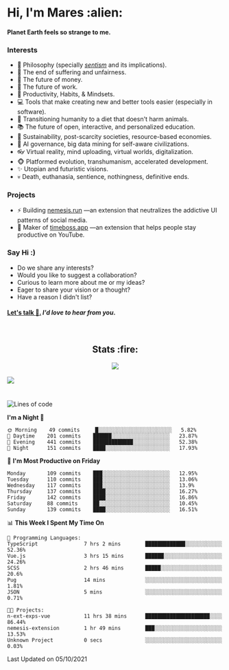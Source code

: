 <h1>Hi, I'm Mares :alien:</h1>

#### Planet Earth feels so strange to me.

### **Interests**

- 🌊 Philosophy (specially [_sentism_][sentismmedium] and its implications).
- 🎯 The end of suffering and unfairness.
- 💸 The future of money.
- 💼 The future of work.
- 🧠 Productivity, Habits, & Mindsets.
- 💻 Tools that make creating new and better tools easier (especially in software).
- 🥗 Transitioning humanity to a diet that doesn't harm animals.
- 📚 The future of open, interactive, and personalized education.
- 🌱 Sustainability, post-scarcity societies, resource-based economies.
- 🤖 AI governance, big data mining for self-aware civilizations.
- 👓 Virtual reality, mind uploading, virtual worlds, digitalization.
- 🐵 Platformed evolution, transhumanism, accelerated development.
- ✨ Utopian and futuristic visions.
- 💀 Death, euthanasia, sentience, nothingness, definitive ends.


### **Projects**

- ⚡ Building [nemesis.run](https://nemesis.run) —an extension that neutralizes the addictive UI patterns of social media.
- 💎 Maker of [timeboss.app](https://timeboss.app) —an extension that helps people stay productive on YouTube.


### **Say Hi :)**

- Do we share any interests?
- Would you like to suggest a collaboration?
- Curious to learn more about me or my ideas?
- Eager to share your vision or a thought?
- Have a reason I didn't list?

#### [Let's talk :wave:.](mailto:mareszhar@gmail.com) _I'd love to hear from you_.

[sentismmedium]: https://medium.com/@mareszhar/born-a-prisoner-a-reflection-about-life-its-struggles-and-a-plan-to-escape-d8566ce9b026

<br>

<h2 align="center">Stats :fire:</h2>

<div align="center">
  <img src="https://github-readme-streak-stats.herokuapp.com?user=mareszhar&theme=black-ice&hide_border=true&stroke=FFFFFF15&ring=DF8FFE&fire=DF8FFE&currStreakLabel=DF8FFE&background=1A232A&currStreakNum=86FFAB">
</div>

<!-- Add or remove this: &dates=B1AAB3FF at the end of the streak stats URL if they get bugged and aren't updating -->

<br>

<img src="https://activity-graph.herokuapp.com/graph?username=mareszhar&theme=nord&bg_color=00000000&color=979797&line=DF8FFE&point=00000000&area=true&hide_border=true">

<br>

<h1></h1>

<!--START_SECTION:waka-->
![Lines of code](https://img.shields.io/badge/From%20Hello%20World%20I%27ve%20Written-118936%20lines%20of%20code-blue)

**I'm a Night 🦉** 

```text
🌞 Morning    49 commits     █░░░░░░░░░░░░░░░░░░░░░░░░   5.82% 
🌆 Daytime    201 commits    ██████░░░░░░░░░░░░░░░░░░░   23.87% 
🌃 Evening    441 commits    █████████████░░░░░░░░░░░░   52.38% 
🌙 Night      151 commits    ████░░░░░░░░░░░░░░░░░░░░░   17.93%

```
📅 **I'm Most Productive on Friday** 

```text
Monday       109 commits    ███░░░░░░░░░░░░░░░░░░░░░░   12.95% 
Tuesday      110 commits    ███░░░░░░░░░░░░░░░░░░░░░░   13.06% 
Wednesday    117 commits    ███░░░░░░░░░░░░░░░░░░░░░░   13.9% 
Thursday     137 commits    ████░░░░░░░░░░░░░░░░░░░░░   16.27% 
Friday       142 commits    ████░░░░░░░░░░░░░░░░░░░░░   16.86% 
Saturday     88 commits     ██░░░░░░░░░░░░░░░░░░░░░░░   10.45% 
Sunday       139 commits    ████░░░░░░░░░░░░░░░░░░░░░   16.51%

```


📊 **This Week I Spent My Time On** 

```text
💬 Programming Languages: 
TypeScript               7 hrs 2 mins        █████████████░░░░░░░░░░░░   52.36% 
Vue.js                   3 hrs 15 mins       ██████░░░░░░░░░░░░░░░░░░░   24.26% 
SCSS                     2 hrs 46 mins       █████░░░░░░░░░░░░░░░░░░░░   20.6% 
Pug                      14 mins             ░░░░░░░░░░░░░░░░░░░░░░░░░   1.81% 
JSON                     5 mins              ░░░░░░░░░░░░░░░░░░░░░░░░░   0.71%

🐱‍💻 Projects: 
n-ext-exps-vue           11 hrs 38 mins      █████████████████████░░░░   86.44% 
nemesis-extension        1 hr 49 mins        ███░░░░░░░░░░░░░░░░░░░░░░   13.53% 
Unknown Project          0 secs              ░░░░░░░░░░░░░░░░░░░░░░░░░   0.03%

```


 Last Updated on 05/10/2021
<!--END_SECTION:waka-->

